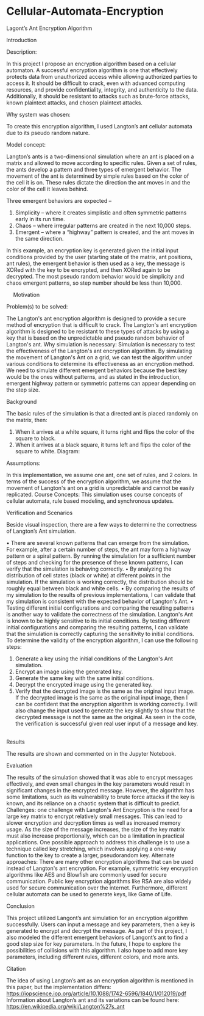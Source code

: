 # Cellular-Automata-Encryption


Lagont’s Ant Encryption Algorithm


Introduction

Description:

In this project I propose an encryption algorithm based on a cellular automaton. A successful encryption algorithm is one that effectively protects data from unauthorized access while allowing authorized parties to access it. It should be difficult to crack, even with advanced computing resources, and provide confidentiality, integrity, and authenticity to the data. Additionally, it should be resistant to attacks such as brute-force attacks, known plaintext attacks, and chosen plaintext attacks. 

Why system was chosen:

To create this encryption algorithm, I used Langton’s ant cellular automata due to its pseudo random nature. 

Model concept:

Langton’s ants is a two-dimensional simulation where an ant is placed on a matrix and allowed to move according to specific rules. Given a set of rules, the ants develop a pattern and three types of emergent behavior.  The movement of the ant is determined by simple rules based on the color of the cell it is on. These rules dictate the direction the ant moves in and the color of the cell it leaves behind.

Three emergent behaviors are expected – 

1.	Simplicity – where it creates simplistic and often symmetric patterns early in its run time.
2.	Chaos – where irregular patterns are created in the next 10,000 steps.
3.	Emergent – where a “highway” pattern is created, and the ant moves in the same direction.

In this example, an encryption key is generated given the initial input conditions provided by the user (starting state of the matrix, ant positions, ant rules), the emergent behavior is then used as a key, the message is XORed with the key to be encrypted, and then XORed again to be decrypted. The most pseudo random behavior would be simplicity and chaos emergent patterns, so step number should be less than 10,000.



 
Motivation

Problem(s) to be solved: 

The Langton's ant encryption algorithm is designed to provide a secure method of encryption that is difficult to crack. The Langton's ant encryption algorithm is designed to be resistant to these types of attacks by using a key that is based on the unpredictable and pseudo random behavior of Langton's ant.
Why simulation is necessary: 
Simulation is necessary to test the effectiveness of the Langton's ant encryption algorithm. By simulating the movement of Langton's Ant on a grid, we can test the algorithm under various conditions to determine its effectiveness as an encryption method. We need to simulate different emergent behaviors because the best key would be the ones without patterns, and as stated in the introduction, emergent highway pattern or symmetric patterns can appear depending on the step size. 


Background


The basic rules of the simulation is that a directed ant is placed randomly on the matrix, then:
1.	When it arrives at a white square, it turns right and flips the color of the square to black.
2.	When it arrives at a black square, it turns left and flips the color of the square to white. 
Diagram:
 
Assumptions:

In this implementation, we assume one ant, one set of rules, and 2 colors.
In terms of the success of the encryption algorithm, we assume that the movement of Langton's ant on a grid is unpredictable and cannot be easily replicated.
Course Concepts:
This simulation uses course concepts of cellular automata, rule based modeling, and synchronous updates.
 
 

Verification and Scenarios

Beside visual inspection, there are a few ways to determine the correctness of Langton’s Ant simulation. 

•	There are several known patterns that can emerge from the simulation. For example, after a certain number of steps, the ant may form a highway pattern or a spiral pattern. By running the simulation for a sufficient number of steps and checking for the presence of these known patterns, I can verify that the simulation is behaving correctly. 
•	By analyzing the distribution of cell states (black or white) at different points in the simulation. If the simulation is working correctly, the distribution should be roughly equal between black and white cells. 
•	By comparing the results of my simulation to the results of previous implementations, I can validate that my simulation is consistent with the expected behavior of Langton's Ant. 
•	Testing different initial configurations and comparing the resulting patterns is another way to validate the correctness of the simulation. Langton's Ant is known to be highly sensitive to its initial conditions. By testing different initial configurations and comparing the resulting patterns, I can validate that the simulation is correctly capturing the sensitivity to initial conditions.
To determine the validity of the encryption algorithm, I can use the following steps: 
1.	Generate a key using the initial conditions of the Langton's Ant simulation. 
2.	Encrypt an image using the generated key. 
3.	Generate the same key with the same initial conditions. 
4.	Decrypt the encrypted image using the generated key. 
5.	Verify that the decrypted image is the same as the original input image. 
If the decrypted image is the same as the original input image, then I can be confident that the encryption algorithm is working correctly. 
I will also change the input used to generate the key slightly to show that the decrypted message is not the same as the original.
As seen in the code, the verification is successful given real user input of a message and key. 
 
 

Results

The results are shown and commented on in the Jupyter Notebook.

Evaluation

The results of the simulation showed that it was able to encrypt messages effectively, and even small changes in the key parameters would result in significant changes in the encrypted message. However, the algorithm has some limitations, such as its vulnerability to brute force attacks if the key is known, and its reliance on a chaotic system that is difficult to predict.
Challenges: one challenge with Langton's Ant Encryption is the need for a large key matrix to encrypt relatively small messages. This can lead to slower encryption and decryption times as well as increased memory usage. As the size of the message increases, the size of the key matrix must also increase proportionally, which can be a limitation in practical applications. One possible approach to address this challenge is to use a technique called key stretching, which involves applying a one-way function to the key to create a larger, pseudorandom key. 
Alternate approaches: There are many other encryption algorithms that can be used instead of Langton's ant encryption. For example, symmetric key encryption algorithms like AES and Blowfish are commonly used for secure communication. Public key encryption algorithms like RSA are also widely used for secure communication over the internet. Furthermore, different cellular automata can be used to generate keys, like Game of Life. 

Conclusion

This project utilized Langont’s ant simulation for an encryption algorithm successfully. Users can input a message and key parameters, then a key is generated to encrypt and decrypt the message. As part of this project, I also modeled the different emergent behaviors of Langont’s ant to find a good step size for key parameters. In the future, I hope to explore the possibilities of collisions with this algorithm. I also hope to add more key parameters, including different rules, different colors, and more ants.  

Citation

The idea of using Langton’s ant as an encryption algorithm is mentioned in this paper, but the implementation differs:
https://iopscience.iop.org/article/10.1088/1742-6596/1840/1/012019/pdf
Information about Langton’s ant and its variations can be found here:
https://en.wikipedia.org/wiki/Langton%27s_ant
